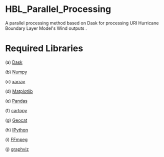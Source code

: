 # HBL_Parallel_Processing
A parallel processing method based on Dask for processing URI Hurricane Boundary Layer Model's Wind outputs .


# Required Libraries

(a) [Dask](https://dask.org/)

(b) [Numpy](https://numpy.org/)

(c) [xarray](http://xarray.pydata.org/en/stable/)

(d) [Matplotlib](https://matplotlib.org/)

(e) [Pandas](https://pandas.pydata.org/)

(f) [cartopy](https://scitools.org.uk/cartopy/docs/latest/)

(g) [Geocat](https://geocat.ucar.edu/)

(h) [IPython](https://ipython.org/)

(i) [FFmpeg](https://github.com/kkroening/ffmpeg-python)

(j) [graphviz](https://graphviz.org/)

